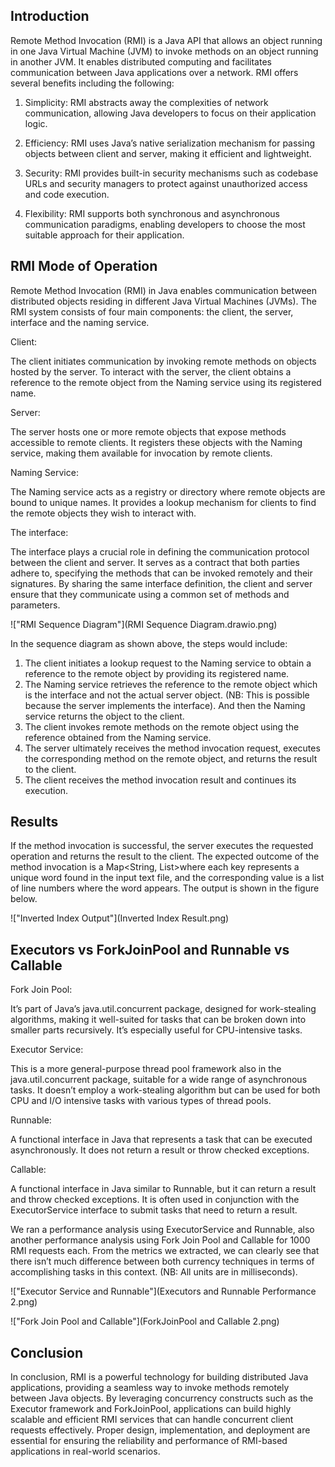 ## Introduction
Remote Method Invocation (RMI) is a Java API that allows an object running in one Java Virtual Machine (JVM) to invoke methods on an object running in another JVM. It enables distributed computing and facilitates communication between Java applications over a network. RMI offers several benefits including the following:

1. Simplicity: RMI abstracts away the complexities of network communication, allowing Java developers to focus on their application logic.

2. Efficiency: RMI uses Java’s native serialization mechanism for passing objects between client and server, making it efficient and lightweight.

3. Security: RMI provides built-in security mechanisms such as codebase URLs and security managers to protect against unauthorized access and code execution.

4. Flexibility: RMI supports both synchronous and asynchronous communication paradigms, enabling developers to choose the most suitable approach for their application.

## RMI Mode of Operation
Remote Method Invocation (RMI) in Java enables communication between distributed objects residing in different Java Virtual Machines (JVMs). The RMI system consists of four main components: the client, the server, interface and the naming service.

Client: 

The client initiates communication by invoking remote methods on objects hosted by the server. To interact with the server, the client obtains a reference to the remote object from the Naming service using its registered name.

Server: 

The server hosts one or more remote objects that expose methods accessible to remote clients. It registers these objects with the Naming service, making them available for invocation by remote clients.

Naming Service: 

The Naming service acts as a registry or directory where remote objects are bound to unique names. It provides a lookup mechanism for clients to find the remote objects they wish to interact with.

The interface: 

The interface plays a crucial role in defining the communication protocol between the client and server. It serves as a contract that both parties adhere to, specifying the methods that can be invoked remotely and their signatures. By sharing the same interface definition, the client and server ensure that they communicate using a common set of methods and parameters.

!["RMI Sequence Diagram"](RMI Sequence Diagram.drawio.png)

In the sequence diagram as shown above, the steps would include:
1. The client initiates a lookup request to the Naming service to obtain a reference to the remote object by providing its registered name.
2. The Naming service retrieves the reference to the remote object which is the interface and not the actual server object. (NB: This is possible because the server implements the interface). And then the Naming service returns the object to the client.
3. The client invokes remote methods on the remote object using the reference obtained from the Naming service.
4. The server ultimately receives the method invocation request, executes the corresponding method on the remote object, and returns the result to the client.
5. The client receives the method invocation result and continues its execution.

## Results
If the method invocation is successful, the server executes the requested operation and returns the result to the client. The expected outcome of the method invocation is a Map<String, List<Integer>>where each key represents a unique word found in the input text file, and the corresponding value is a list of line numbers where the word appears. The output is shown in the figure below.

!["Inverted Index Output"](Inverted Index Result.png)

## Executors vs ForkJoinPool and Runnable vs Callable

Fork Join Pool: 

It’s part of Java’s java.util.concurrent package, designed for work-stealing algorithms, making it well-suited for tasks that can be broken down into smaller parts recursively. It’s especially useful for CPU-intensive tasks.

Executor Service: 

This is a more general-purpose thread pool framework also in the java.util.concurrent package, suitable for a wide range of asynchronous tasks. It doesn’t employ a work-stealing algorithm but can be used for both CPU and I/O intensive tasks with various types of thread pools.

Runnable: 

A functional interface in Java that represents a task that can be executed asynchronously. It does not return a result or throw checked exceptions.

Callable: 

A functional interface in Java similar to Runnable, but it can return a result and throw checked exceptions. It is often used in conjunction with the ExecutorService interface to submit tasks that need to return a result.

We ran a performance analysis using ExecutorService and Runnable, also another performance analysis using Fork Join Pool and Callable for 1000 RMI requests each. From the metrics we extracted, we can clearly see that there isn’t much difference between both currency techniques in terms of accomplishing tasks in this context. (NB: All units are in milliseconds).

!["Executor Service and Runnable"](Executors and Runnable Performance 2.png)

!["Fork Join Pool and Callable"](ForkJoinPool and Callable 2.png)

## Conclusion
In conclusion, RMI is a powerful technology for building distributed Java applications, providing a seamless way to invoke methods remotely between Java objects.
By leveraging concurrency constructs such as the Executor framework and ForkJoinPool, applications can build highly scalable and efficient RMI services that can handle concurrent client requests effectively. Proper design, implementation, and deployment are essential for ensuring the reliability and performance of RMI-based applications in real-world scenarios.
